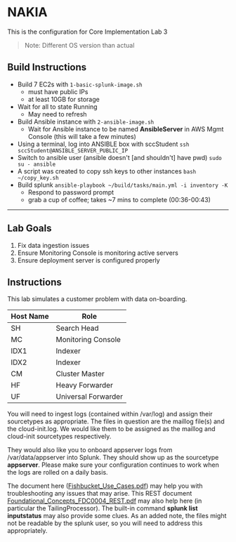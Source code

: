 # NAKIA
This is the configuration for Core Implementation Lab 3
> Note: Different OS version than actual

## Build Instructions
- Build 7 EC2s with `1-basic-splunk-image.sh`
    - must have public IPs
    - at least 10GB for storage
- Wait for all to state Running
    - May need to refresh
- Build Ansible instance with `2-ansible-image.sh`
    - Wait for Ansible instance to be named **AnsibleServer** in AWS Mgmt Console (this will take a few minutes)
- Using a terminal, log into ANSIBLE box with sccStudent
    `ssh sccStudent@ANSIBLE_SERVER_PUBLIC_IP`
- Switch to ansible user (ansible doesn't [and shouldn't] have pwd)
    `sudo su - ansible`
- A script was created to copy ssh keys to other instances
    `bash ~/copy_key.sh`
- Build splunk
    `ansible-playbook ~/build/tasks/main.yml -i inventory -K`
    - Respond to password prompt
    - grab a cup of coffee; takes ~7 mins to complete (00:36-00:43)

---
## Lab Goals
1. Fix data ingestion issues
1. Ensure Monitoring Console is monitoring active servers
1. Ensure deployment server is configured properly

## Instructions
This lab simulates a customer problem with data on-boarding.

| Host Name| Role |
|------|------|
| SH | Search Head |
| MC | Monitoring Console |
| IDX1 | Indexer |
| IDX2 | Indexer |
| CM | Cluster Master |
| HF | Heavy Forwarder |
| UF | Universal Forwarder |

You will need to ingest logs (contained within /var/log) and assign their sourcetypes as appropriate. The files in question are the maillog file(s) and the cloud-init.log. We would like them to be assigned as the maillog and cloud-init sourcetypes respectively.

They would also like you to onboard appserver logs from /var/data/appserver into Splunk. They should show up as the sourcetype **appserver**. Please make sure your configuration continues to work when the logs are rolled on a daily basis.

The document here ([Fishbucket_Use_Cases.pdf](https://pslearning.splunkoxygen.com/en-US/static/app/overlord/lab_docs/Fishbucket_Use_Cases.pdf)) may help you with troubleshooting any issues that may arise. This REST document [Foundational_Concepts_FDC0004_REST.pdf](https://pslearning.splunkoxygen.com/en-US/static/app/overlord/lab_docs/Foundational_Concepts_FDC0004_REST.pdf) may also help here (in particular the TailingProcessor). The built-in command **splunk list inputstatus** may also provide some clues.
As an added note, the files might not be readable by the splunk user, so you will need to address this appropriately.

